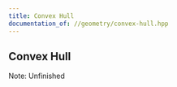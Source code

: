```yaml
---
title: Convex Hull
documentation_of: //geometry/convex-hull.hpp
---
```


## Convex Hull

Note: Unfinished